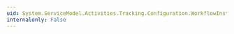```yaml
---
uid: System.ServiceModel.Activities.Tracking.Configuration.WorkflowInstanceQueryElement.States
internalonly: False
---
```

